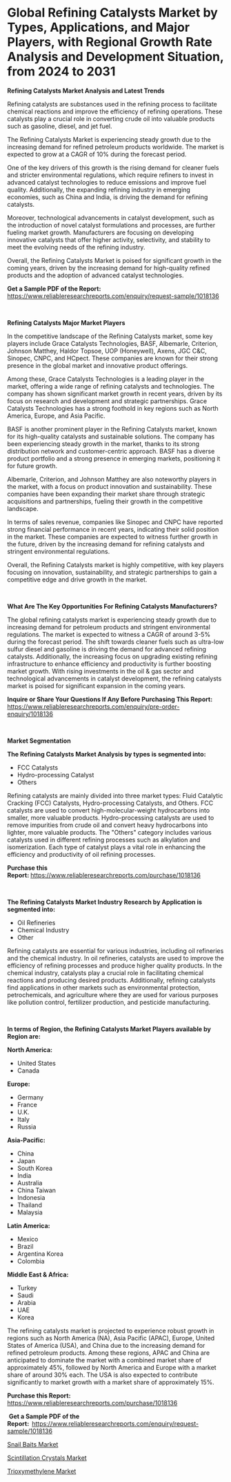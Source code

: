 <p><h1>Global Refining Catalysts Market by Types, Applications, and Major Players, with Regional Growth Rate Analysis and Development Situation, from 2024 to 2031</h1></p><p><strong>Refining Catalysts Market Analysis and Latest Trends</strong></p>
<p><p>Refining catalysts are substances used in the refining process to facilitate chemical reactions and improve the efficiency of refining operations. These catalysts play a crucial role in converting crude oil into valuable products such as gasoline, diesel, and jet fuel.</p><p>The Refining Catalysts Market is experiencing steady growth due to the increasing demand for refined petroleum products worldwide. The market is expected to grow at a CAGR of 10% during the forecast period.</p><p>One of the key drivers of this growth is the rising demand for cleaner fuels and stricter environmental regulations, which require refiners to invest in advanced catalyst technologies to reduce emissions and improve fuel quality. Additionally, the expanding refining industry in emerging economies, such as China and India, is driving the demand for refining catalysts.</p><p>Moreover, technological advancements in catalyst development, such as the introduction of novel catalyst formulations and processes, are further fueling market growth. Manufacturers are focusing on developing innovative catalysts that offer higher activity, selectivity, and stability to meet the evolving needs of the refining industry.</p><p>Overall, the Refining Catalysts Market is poised for significant growth in the coming years, driven by the increasing demand for high-quality refined products and the adoption of advanced catalyst technologies.</p></p>
<p><strong>Get a Sample PDF of the Report:&nbsp;</strong> <a href="https://www.reliableresearchreports.com/enquiry/request-sample/1018136">https://www.reliableresearchreports.com/enquiry/request-sample/1018136</a></p>
<p>&nbsp;</p>
<p><strong>Refining Catalysts Major Market Players</strong></p>
<p><p>In the competitive landscape of the Refining Catalysts market, some key players include Grace Catalysts Technologies, BASF, Albemarle, Criterion, Johnson Matthey, Haldor Topsoe, UOP (Honeywell), Axens, JGC C&C, Sinopec, CNPC, and HCpect. These companies are known for their strong presence in the global market and innovative product offerings.</p><p>Among these, Grace Catalysts Technologies is a leading player in the market, offering a wide range of refining catalysts and technologies. The company has shown significant market growth in recent years, driven by its focus on research and development and strategic partnerships. Grace Catalysts Technologies has a strong foothold in key regions such as North America, Europe, and Asia Pacific.</p><p>BASF is another prominent player in the Refining Catalysts market, known for its high-quality catalysts and sustainable solutions. The company has been experiencing steady growth in the market, thanks to its strong distribution network and customer-centric approach. BASF has a diverse product portfolio and a strong presence in emerging markets, positioning it for future growth.</p><p>Albemarle, Criterion, and Johnson Matthey are also noteworthy players in the market, with a focus on product innovation and sustainability. These companies have been expanding their market share through strategic acquisitions and partnerships, fueling their growth in the competitive landscape.</p><p>In terms of sales revenue, companies like Sinopec and CNPC have reported strong financial performance in recent years, indicating their solid position in the market. These companies are expected to witness further growth in the future, driven by the increasing demand for refining catalysts and stringent environmental regulations.</p><p>Overall, the Refining Catalysts market is highly competitive, with key players focusing on innovation, sustainability, and strategic partnerships to gain a competitive edge and drive growth in the market.</p></p>
<p>&nbsp;</p>
<p><strong>What Are The Key Opportunities For Refining Catalysts Manufacturers?</strong></p>
<p><p>The global refining catalysts market is experiencing steady growth due to increasing demand for petroleum products and stringent environmental regulations. The market is expected to witness a CAGR of around 3-5% during the forecast period. The shift towards cleaner fuels such as ultra-low sulfur diesel and gasoline is driving the demand for advanced refining catalysts. Additionally, the increasing focus on upgrading existing refining infrastructure to enhance efficiency and productivity is further boosting market growth. With rising investments in the oil & gas sector and technological advancements in catalyst development, the refining catalysts market is poised for significant expansion in the coming years.</p></p>
<p><strong>Inquire or Share Your Questions If Any Before Purchasing This Report:</strong> <a href="https://www.reliableresearchreports.com/enquiry/pre-order-enquiry/1018136">https://www.reliableresearchreports.com/enquiry/pre-order-enquiry/1018136</a></p>
<p>&nbsp;</p>
<p><strong>Market Segmentation</strong></p>
<p><strong>The Refining Catalysts Market Analysis by types is segmented into:</strong></p>
<p><ul><li>FCC Catalysts</li><li>Hydro-processing Catalyst</li><li>Others</li></ul></p>
<p><p>Refining catalysts are mainly divided into three market types: Fluid Catalytic Cracking (FCC) Catalysts, Hydro-processing Catalysts, and Others. FCC catalysts are used to convert high-molecular-weight hydrocarbons into smaller, more valuable products. Hydro-processing catalysts are used to remove impurities from crude oil and convert heavy hydrocarbons into lighter, more valuable products. The "Others" category includes various catalysts used in different refining processes such as alkylation and isomerization. Each type of catalyst plays a vital role in enhancing the efficiency and productivity of oil refining processes.</p></p>
<p><strong>Purchase this Report:&nbsp;</strong><a href="https://www.reliableresearchreports.com/purchase/1018136">https://www.reliableresearchreports.com/purchase/1018136</a></p>
<p>&nbsp;</p>
<p><strong>The Refining Catalysts Market Industry Research by Application is segmented into:</strong></p>
<p><ul><li>Oil Refineries</li><li>Chemical Industry</li><li>Other</li></ul></p>
<p><p>Refining catalysts are essential for various industries, including oil refineries and the chemical industry. In oil refineries, catalysts are used to improve the efficiency of refining processes and produce higher quality products. In the chemical industry, catalysts play a crucial role in facilitating chemical reactions and producing desired products. Additionally, refining catalysts find applications in other markets such as environmental protection, petrochemicals, and agriculture where they are used for various purposes like pollution control, fertilizer production, and pesticide manufacturing.</p></p>
<p>&nbsp;</p>
<p><strong>In terms of Region, the Refining Catalysts Market Players available by Region are:</strong></p>
<p>
    <p> <strong> North America: </strong>
        <ul>
            <li>United States</li>
            <li>Canada</li>
        </ul>
        </p> 
    <p> <strong> Europe: </strong>
        <ul>
            <li>Germany</li>
            <li>France</li>
            <li>U.K.</li>
            <li>Italy</li>
            <li>Russia</li>
        </ul>
        </p> 
    <p> <strong> Asia-Pacific: </strong>
        <ul>
            <li>China</li>
            <li>Japan</li>
            <li>South Korea</li>
            <li>India</li>
            <li>Australia</li>
            <li>China Taiwan</li>
            <li>Indonesia</li>
            <li>Thailand</li>
            <li>Malaysia</li>
        </ul>
        </p> 
    <p> <strong> Latin America: </strong>
        <ul>
            <li>Mexico</li>
            <li>Brazil</li>
            <li>Argentina Korea</li>
            <li>Colombia</li>
        </ul>
        </p> 
    <p> <strong> Middle East & Africa: </strong>
        <ul>
            <li>Turkey</li>
            <li>Saudi</li>
            <li>Arabia</li>
            <li>UAE</li>
            <li>Korea</li>
        </ul>
    </p>
    </p>
<p><p>The refining catalysts market is projected to experience robust growth in regions such as North America (NA), Asia Pacific (APAC), Europe, United States of America (USA), and China due to the increasing demand for refined petroleum products. Among these regions, APAC and China are anticipated to dominate the market with a combined market share of approximately 45%, followed by North America and Europe with a market share of around 30% each. The USA is also expected to contribute significantly to market growth with a market share of approximately 15%.</p></p>
<p><strong>Purchase this Report: </strong><a href="https://www.reliableresearchreports.com/purchase/1018136">https://www.reliableresearchreports.com/purchase/1018136</a></p>
<p>&nbsp;<strong>Get a Sample PDF of the Report:&nbsp;&nbsp;</strong><a href="https://www.reliableresearchreports.com/enquiry/request-sample/1018136">https://www.reliableresearchreports.com/enquiry/request-sample/1018136</a></p>
<p><strong></strong></p>
<p><p><a href="https://github.com/nicholepatriciadoylenwnrjr0/Market-Research-Report-List-1/blob/main/snail-baits-market.md">Snail Baits Market</a></p><p><a href="https://github.com/gamblestampleyjenny50m5sl6/Market-Research-Report-List-1/blob/main/scintillation-crystals-market.md">Scintillation Crystals Market</a></p><p><a href="https://github.com/wwwkeltoum/Market-Research-Report-List-2/blob/main/trioxymethylene-market.md">Trioxymethylene Market</a></p></p>